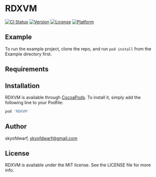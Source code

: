 # RDXVM

[![CI Status](https://img.shields.io/travis/skyofdwarf/rdxvm.svg?style=flat)](https://travis-ci.org/skyofdwarf/rdxvm)
[![Version](https://img.shields.io/cocoapods/v/rdxvm.svg?style=flat)](https://cocoapods.org/pods/rdxvm)
[![License](https://img.shields.io/cocoapods/l/rdxvm.svg?style=flat)](https://cocoapods.org/pods/rdxvm)
[![Platform](https://img.shields.io/cocoapods/p/rdxvm.svg?style=flat)](https://cocoapods.org/pods/rdxvm)

## Example

To run the example project, clone the repo, and run `pod install` from the Example directory first.

## Requirements

## Installation

RDXVM is available through [CocoaPods](https://cocoapods.org). To install
it, simply add the following line to your Podfile:

```ruby
pod 'RDXVM'
```

## Author

skyofdwarf, skyofdwarf@gmail.com

## License

RDXVM is available under the MIT license. See the LICENSE file for more info.
